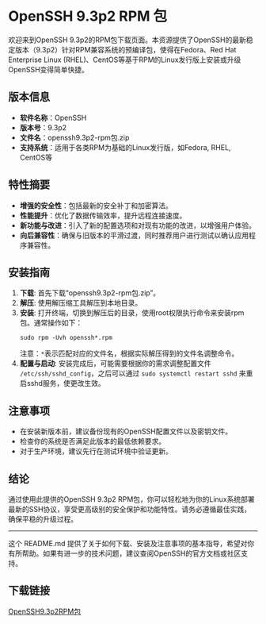 # OpenSSH 9.3p2 RPM 包

欢迎来到OpenSSH 9.3p2的RPM包下载页面。本资源提供了OpenSSH的最新稳定版本（9.3p2）针对RPM兼容系统的预编译包，使得在Fedora、Red Hat Enterprise Linux (RHEL)、CentOS等基于RPM的Linux发行版上安装或升级OpenSSH变得简单快捷。

## 版本信息

- **软件名称**：OpenSSH
- **版本号**：9.3p2
- **文件名**：openssh9.3p2-rpm包.zip
- **支持系统**：适用于各类RPM为基础的Linux发行版，如Fedora, RHEL, CentOS等

## 特性摘要

- **增强的安全性**：包括最新的安全补丁和加密算法。
- **性能提升**：优化了数据传输效率，提升远程连接速度。
- **新功能与改进**：引入了新的配置选项和对现有功能的改进，以增强用户体验。
- **向后兼容性**：确保与旧版本的平滑过渡，同时推荐用户进行测试以确认应用程序兼容性。

## 安装指南

1. **下载**: 首先下载“openssh9.3p2-rpm包.zip”。
2. **解压**: 使用解压缩工具解压到本地目录。
3. **安装**: 打开终端，切换到解压后的目录，使用root权限执行命令来安装rpm包。通常操作如下：
    ```
    sudo rpm -Uvh openssh*.rpm
    ```
   注意：`*`表示匹配对应的文件名，根据实际解压得到的文件名调整命令。
4. **配置与启动**: 安装完成后，可能需要根据你的需求调整配置文件 `/etc/ssh/sshd_config`，之后可以通过 `sudo systemctl restart sshd` 来重启sshd服务，使更改生效。

## 注意事项

- 在安装新版本前，建议备份现有的OpenSSH配置文件以及密钥文件。
- 检查你的系统是否满足此版本的最低依赖要求。
- 对于生产环境，建议先行在测试环境中验证更新。

## 结论

通过使用此提供的OpenSSH 9.3p2 RPM包，你可以轻松地为你的Linux系统部署最新的SSH协议，享受更高级别的安全保护和功能特性。请务必遵循最佳实践，确保平稳的升级过程。

---

这个 README.md 提供了关于如何下载、安装及注意事项的基本指导，希望对你有所帮助。如果有进一步的技术问题，建议查阅OpenSSH的官方文档或社区支持。

## 下载链接

[OpenSSH9.3p2RPM包](https://pan.quark.cn/s/a52447c03f9b)